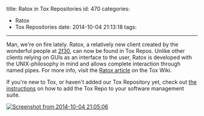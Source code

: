 title: Ratox in Tox Repositories
id: 470
categories:
  - Ratox
  - Tox Repositories
date: 2014-10-04 21:13:18
tags:
---

Man, we're on fire lately. Ratox, a relatively new client created by the wonderful people at [2f30](www.2f30.org), can now be found in Tox Repos. Unlike other clients relying on GUIs as an interface to the user, Ratox is developed with the UNIX-philosophy in mind and allows complete interaction through named pipes. For more info, visit the [Ratox article](https://wiki.tox.im/Ratox) on the Tox Wiki.

If you're new to Tox, or haven't added our Tox Repository yet, check out [the instructions](https://wiki.tox.im/Binaries#Repositories) on how to add the Tox Repo to your software management suite.

[![Screenshot from 2014-10-04 21:05:06](https://blog.libtoxcore.so/wp-content/uploads/2014/10/Screenshot-from-2014-10-04-210506-300x179.png)](https://blog.libtoxcore.so/wp-content/uploads/2014/10/Screenshot-from-2014-10-04-210506.png)